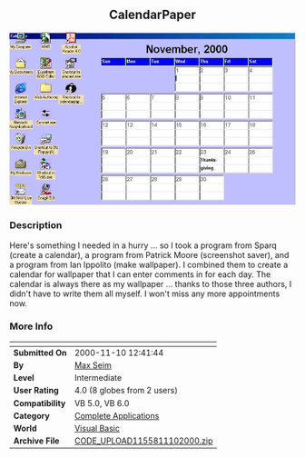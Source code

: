 ﻿<div align="center">

## CalendarPaper

<img src="PIC200011101349579373.jpg">
</div>

### Description

Here's something I needed in a hurry ... so I took a program from Sparq (create a calendar), a program from Patrick Moore (screenshot saver), and a program from Ian Ippolito (make wallpaper). I combined them to create a calendar for wallpaper that I can enter comments in for each day. The calendar is always there as my wallpaper ... thanks to those three authors, I didn't have to write them all myself. I won't miss any more appointments now.
 
### More Info
 


<span>             |<span>
---                |---
**Submitted On**   |2000-11-10 12:41:44
**By**             |[Max Seim](https://github.com/Planet-Source-Code/PSCIndex/blob/master/ByAuthor/max-seim.md)
**Level**          |Intermediate
**User Rating**    |4.0 (8 globes from 2 users)
**Compatibility**  |VB 5\.0, VB 6\.0
**Category**       |[Complete Applications](https://github.com/Planet-Source-Code/PSCIndex/blob/master/ByCategory/complete-applications__1-27.md)
**World**          |[Visual Basic](https://github.com/Planet-Source-Code/PSCIndex/blob/master/ByWorld/visual-basic.md)
**Archive File**   |[CODE\_UPLOAD1155811102000\.zip](https://github.com/Planet-Source-Code/max-seim-calendarpaper__1-12688/archive/master.zip)








